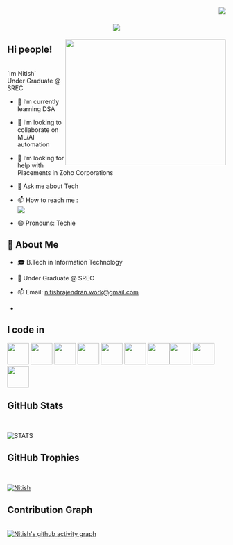 
<img align="right" src="https://komarev.com/ghpvc/?username=Nitish-Rajendran&label=Profile%20views&color=0e75b6&style=flat" />
<h1 align="center">
    <img src="https://readme-typing-svg.herokuapp.com/?font=Righteous&size=35&center=true&vCenter=true&width=500&height=70&duration=4000&lines=Hello+devs!+👋;+I'm+Nitish!;" />
</h1>



<img align="right" width="370" height="290" src="https://i.pinimg.com/originals/47/f0/34/47f0342cec72b800463bf003eac1257e.gif">                                           
<h2>Hi people!</h2>
<br/>
`Im Nitish`
<br/>
Under Graduate @ SREC

- 🌱 I’m currently learning DSA

- 👯 I’m looking to collaborate on ML/AI automation

- 🤔 I’m looking for help with Placements in Zoho Corporations

- 💬 Ask me about Tech

- 📫 How to reach me :<br/> [<img src="https://img.shields.io/badge/LinkedIn-0077B5?style=for-the-badge&logo=linkedin&logoColor=white" />](https://www.linkedin.com/in/Nitish--Rajendran/)

- 😄 Pronouns: Techie

## 🚀 About Me

- 🎓 B.Tech in Information Technology

- 🏫 Under Graduate @ SREC

- 📫 Email: nitishrajendran.work@gmail.com

- 
## I code in
<img height="50" width="50" src="https://img.icons8.com/color/48/000000/python.png" /> <img height="50" width="50" src="https://img.icons8.com/color/48/000000/c-programming.png" /> <img height="50" width="50" src="https://img.icons8.com/color/48/000000/c-plus-plus-logo.png" /> <img height="50" width="50" src="https://img.icons8.com/color/48/000000/java-coffee-cup-logo.png" /> <img height="50" width="50" src="https://img.icons8.com/color/48/000000/html-5.png" /> <img height="50" width="50" src="https://img.icons8.com/color/48/000000/css3.png" />
<img height="50" width="50" src="https://img.icons8.com/color/48/000000/javascript.png"/><img height="50" width="50" src="https://img.icons8.com/color/48/000000/tensorflow.png"/> <img height="50" width="50" src="https://img.icons8.com/color/48/000000/mysql-logo.png"/> <img height="50" width="50" src="https://img.icons8.com/color/48/000000/nodejs.png"/>

## GitHub Stats
<br/>

![STATS](https://github-readme-stats.vercel.app/api?username=Nitish-Rajendran&theme=dark&show_icons=true&&hide=issues,contribs)

## GitHub Trophies
<br/>

<p align="left"> <a href="https://github.com/ryo-ma/github-profile-trophy"><img src="https://github-profile-trophy.vercel.app/?username=Nitish-Rajendran" alt="Nitish" /></a> </p>

## Contribution Graph
<br/>
<a href="https://github.com/ashutosh00710/github-readme-activity-graph"><img src="https://github-readme-activity-graph.vercel.app/graph?username=Nitish-Rajendran&bg_color=f5f5f5&color=222222&line=0066cc&point=ff4500&area=true&hide_border=true" alt="Nitish's github activity graph"></a>
